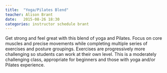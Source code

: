 ```yaml
---
title:  "Yoga/Pilates Blend"
teacher: Alison Brant
date:   2015-08-26 18:30 
categories: instructor schedule brant
---
```

Get strong and feel great with this blend of yoga and Pilates. Focus on core muscles and precise movements while completing multiple series of exercises and posture groupings. Exercises are progressively more challenging so students can work at their own level. This is a moderately challenging class, appropriate for beginners and those with yoga and/or Pilates experience.